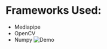 # Frameworks Used:
- Mediapipe
- OpenCV
- Numpy
![Demo](https://github.com/Akhil-Tony/A.I-Personal-Trainer/blob/master/sample.gif)
